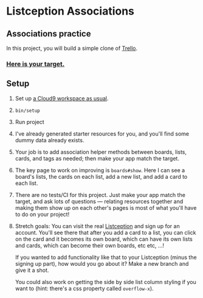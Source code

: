 # Listception Associations

## Associations practice

In this project, you will build a simple clone of [Trello](https://trello.com/).

### [Here is your target.](https://listception-associations.herokuapp.com/)

## Setup

 1. Set up [a Cloud9 workspace as usual](https://guides.firstdraft.com/getting-started-with-cloud-9.html).
 1. `bin/setup`
 1. Run project
 1. I've already generated starter resources for you, and you'll find some dummy data already exists.
 1. Your job is to add association helper methods between boards, lists, cards, and tags as needed; then make your app match the target.
 1. The key page to work on improving is `boards#show`. Here I can see a board's lists, the cards on each list, add a new list, and add a card to each list.
 1. There are no tests/CI for this project. Just make your app match the target, and ask lots of questions — relating resources together and making them show up on each other's pages is most of what you'll have to do on your project!
 1. Stretch goals: You can visit the real [Listception](http://www.listception.com) and sign up for an account. You'll see there that after you add a card to a list, you can click on the card and it becomes its own board, which can have its own lists and cards, which can become their own boards, etc etc, ...!

     If you wanted to add functionality like that to your Listception (minus the signing up part), how would you go about it? Make a new branch and give it a shot.

     You could also work on getting the side by side list column styling if you want to (hint: there's a css property called `overflow-x`).
